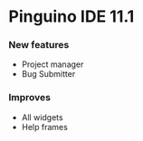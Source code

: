 Pinguino IDE 11.1
=================


### New features
  * Project manager
  * Bug Submitter

### Improves
  * All widgets
  * Help frames
